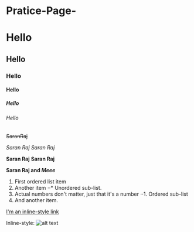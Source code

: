 # Pratice-Page- 
# Hello
## Hello
### Hello
#### Hello
##### Hello
###### Hello
~~SaranRaj~~

*Saran Raj*
_Saran Raj_

**Saran Raj**
__Saran Raj__

**Saran Raj and _Meee_**

1. First ordered list item
2. Another item
⋅⋅* Unordered sub-list. 
1. Actual numbers don't matter, just that it's a number
⋅⋅1. Ordered sub-list
4. And another item.

[I'm an inline-style link](https://www.w3schools.com/cssref/css_pr_border-inline.php)

Inline-style: 
![alt text](https://www.google.com/imgres?q=UPS%20logo&imgurl=https%3A%2F%2Fe7.pngegg.com%2Fpngimages%2F17%2F596%2Fpng-clipart-united-parcel-service-logo-ups-plane-pull-ups-logo-company-text.png&imgrefurl=https%3A%2F%2Fwww.pngegg.com%2Fen%2Fpng-eoiig&docid=sxKVixneE0otDM&tbnid=Pdocb9mDUNGp5M&vet=12ahUKEwjsraTDirqIAxUv1TgGHfUQEZcQM3oECHsQAA..i&w=900&h=650&hcb=2&ved=2ahUKEwjsraTDirqIAxUv1TgGHfUQEZcQM3oECHsQAA)
